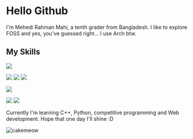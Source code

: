 # Hello Github
I'm Mehedi Rahman Mahi, a tenth grader from Bangladesh. I like to explore FOSS and yes, you've guessed right... I use Arch btw.

<!--![](https://komarev.com/ghpvc/?username=cakemeow&color=green)-->

## My Skills

  ![](https://img.shields.io/badge/OS-Linux-blueviolet)
  
  ![](https://img.shields.io/badge/Web-Frontend-blue)
  ![](https://img.shields.io/badge/Web-HTML-yellowgreen)
  ![](https://img.shields.io/badge/Web-CSS-yellow)
  
  ![](https://img.shields.io/badge/Language-C%2B%2B-green)
  
  ![](https://img.shields.io/badge/Misc-Typing-red)
  ![](https://img.shields.io/badge/Misc-UX_designing-blue)

Currently I'm learning C++, Python, competitive programming and Web development. Hope that one day I'll shine :D

<p><img src="https://github-readme-stats.vercel.app/api?username=cakemeow&show_icons=true&locale=en" alt="cakemeow" /></p>

